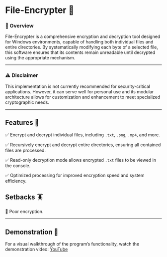 # File-Encrypter 📂

### **🎯 Overview**
File-Encrypter is a comprehensive encryption and decryption tool designed for Windows environments, capable of handling both individual files and entire directories. By systematically modifying each byte of a selected file, this software ensures that its contents remain unreadable until decrypted using the appropriate mechanism.

---

### **⚠️ Disclaimer**
This implementation is not currently recommended for security-critical applications. However, it can serve well for personal use and its modular architecture allows for customization and enhancement to meet specialized cryptographic needs.

---

## Features 🔐

✅ Encrypt and decrypt individual files, including `.txt`, `.png`, `.mp4`, and more.

✅ Recursively encrypt and decrypt entire directories, ensuring all contained files are processed.

✅ Read-only decryption mode allows encrypted `.txt` files to be viewed in the console.

✅ Optimized processing for improved encryption speed and system efficiency.

## Setbacks 🪳
📛 Poor encryption.

---

## Demonstration 🎥

For a visual walkthrough of the program’s functionality, watch the demonstration video: [YouTube](https://www.youtube.com/watch?v=X3O1fwBlgvs)

